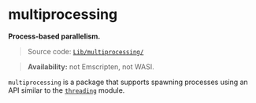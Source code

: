 # multiprocessing

**Process-based parallelism.**

> Source code: [`Lib/multiprocessing/`](https://github.com/python/cpython/tree/3.13/Lib/multiprocessing/)

> **Availability:** not Emscripten, not WASI.

`multiprocessing` is a package that supports spawning processes using an API similar to the [`threading`](/modules/threading/) module.